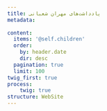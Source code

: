```yaml
---
title: یادداشت‌های مهران شعبانی
metadata:
    
content:
  items: '@self.children'
  order:
    by: header.date
    dir: desc
  pagination: true
  limit: 100
twig_first: true
process:
	twig: true
structure: WebSite
---
```

